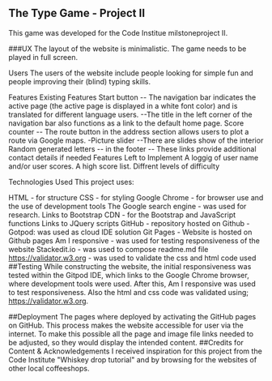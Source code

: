 ## The Type Game - Project II
This game was developed for the Code Institue milstoneproject II.

###UX
The layout of the website is minimalistic. The game needs to be played in full screen.

Users
The users of the website include people looking for simple fun and people improving their (blind) typing skills.

Features
Existing Features
Start button -- The navigation bar indicates the active page (the active page is displayed in a white font color) and is translated for different language users. --The title in the left corner of the navigation bar also functions as a link to the default home page.
Score counter -- The route button in the address section allows users to plot a route via Google maps. -Picture slider --There are slides show of the interior
Random generated letters -- in the footer -- These links provide additional contact details if needed
Features Left to Implement
A loggig of user name and/or user scores.
A high score list.
Diffrent levels of difficulty

Technologies Used
This project uses:

HTML - for structure
CSS - for styling
Google Chrome - for browser use and the use of development tools
The Google search engine - was used for research.
Links to Bootstrap CDN - for the Bootstrap and JavaScript functions
Links to JQuery scripts
GitHub - repository hosted on Github -Gotpod: was used as cloud IDE solution
Git Pages - Website is hosted on Github pages
Am I responsive - was used for testing responsiveness of the website
Stackedit.io - was used to compose readme.md file
https://validator.w3.org - was used to validate the css and html code used
##Testing
While constructing the website, the initial responsiveness was tested within the Gitpod IDE, which links to the Google Chrome browser, where development tools were used.
After this, Am I responsive was used to test responsiveness.
Also the html and css code was validated using; https://validator.w3.org. 

##Deployment
The pages where deployed by activating the GitHub pages on GitHub. This process makes the website accessible for user via the internet. To make this possible all the page and image file links needed to be adjusted, so they would display the intended content.
##Credits for Content & Acknowledgements
I received inspiration for this project from the Code Institute "Whiskey drop tutorial" and by browsing for the websites of other local coffeeshops.